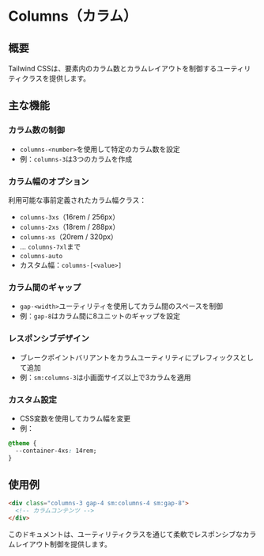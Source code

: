 # Columns（カラム）

## 概要

Tailwind CSSは、要素内のカラム数とカラムレイアウトを制御するユーティリティクラスを提供します。

## 主な機能

### カラム数の制御

- `columns-<number>`を使用して特定のカラム数を設定
- 例：`columns-3`は3つのカラムを作成

### カラム幅のオプション

利用可能な事前定義されたカラム幅クラス：

- `columns-3xs`（16rem / 256px）
- `columns-2xs`（18rem / 288px）
- `columns-xs`（20rem / 320px）
- ... `columns-7xl`まで
- `columns-auto`
- カスタム幅：`columns-[<value>]`

### カラム間のギャップ

- `gap-<width>`ユーティリティを使用してカラム間のスペースを制御
- 例：`gap-8`はカラム間に8ユニットのギャップを設定

### レスポンシブデザイン

- ブレークポイントバリアントをカラムユーティリティにプレフィックスとして追加
- 例：`sm:columns-3`は小画面サイズ以上で3カラムを適用

### カスタム設定

- CSS変数を使用してカラム幅を変更
- 例：

```css
@theme {
  --container-4xs: 14rem;
}
```

## 使用例

```html
<div class="columns-3 gap-4 sm:columns-4 sm:gap-8">
  <!-- カラムコンテンツ -->
</div>
```

このドキュメントは、ユーティリティクラスを通じて柔軟でレスポンシブなカラムレイアウト制御を提供します。
